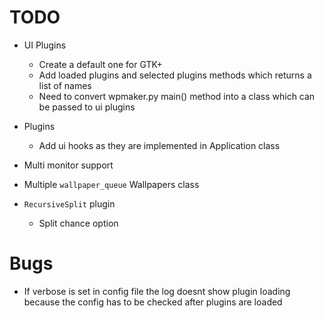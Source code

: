 TODO
===============================================================================
- UI Plugins
    - Create a default one for GTK+
    - Add loaded plugins and selected plugins methods which returns a list of names
    - Need to convert wpmaker.py main() method into a class which can be passed
to ui plugins

- Plugins
    - Add ui hooks as they are implemented in Application class

- Multi monitor support
- Multiple `wallpaper_queue` Wallpapers class

- `RecursiveSplit` plugin
    - Split chance option

Bugs
===============================================================================
- If verbose is set in config file the log doesnt show plugin loading because
the config has to be checked after plugins are loaded

